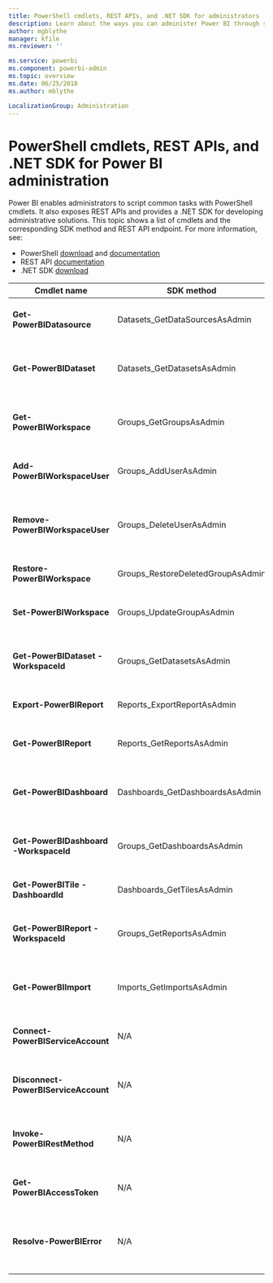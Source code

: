```yaml
---
title: PowerShell cmdlets, REST APIs, and .NET SDK for administrators
description: Learn about the ways you can administer Power BI through scripts and programming APIs.
author: mgblythe
manager: kfile
ms.reviewer: ''

ms.service: powerbi
ms.component: powerbi-admin
ms.topic: overview
ms.date: 06/25/2018
ms.author: mblythe

LocalizationGroup: Administration
---
```


# PowerShell cmdlets, REST APIs, and .NET SDK for Power BI administration
Power BI enables administrators to script common tasks with PowerShell cmdlets. It also exposes REST APIs and provides a .NET SDK for developing administrative solutions. This topic shows a list of cmdlets and the corresponding SDK method and REST API endpoint. For more information, see:

  - PowerShell [download](https://www.powershellgallery.com/packages/MicrosoftPowerBIMgmt/) and [documentation](https://docs.microsoft.com/powershell/power-bi/overview?view=powerbi-ps)
  - REST API [documentation](https://docs.microsoft.com/rest/api/power-bi/admin)
  - .NET SDK [download](https://www.nuget.org/packages/Microsoft.PowerBI.Api/) 


| **Cmdlet name** | **SDK method** | **REST API endpoint** | **Description** |
| --- | --- | --- | --- |
| **Get-PowerBIDatasource** | Datasets\_GetDataSourcesAsAdmin | /v1.0/myorg/admin/datasets/{datasetkey}/datasources | Gets the data sources for a given dataset. |
| **Get-PowerBIDataset** | Datasets\_GetDatasetsAsAdmin | /v1.0/myorg/admin/datasets | Gets the full list of datasets in a Power BI tenant. |
| **Get-PowerBIWorkspace** | Groups\_GetGroupsAsAdmin | /v1.0/myorg/admin/groups | Gets the full list of workspaces in a Power BI tenant. |
| **Add-PowerBIWorkspaceUser** | Groups\_AddUserAsAdmin | /v1.0/myorg/admin/groups/{groupId}/users | Adds a user as a member to a given workspace. |
| **Remove-PowerBIWorkspaceUser** | Groups\_DeleteUserAsAdmin | /v1.0/myorg/admin/groups/{groupId}/users/{user} | Removes a user from the membership list of a given workspace. |
| **Restore-PowerBIWorkspace** | Groups\_RestoreDeletedGroupAsAdmin | /v1.0/myorg/admin/groups/{groupId}/restore | Restores a deleted workspace. |
| **Set-PowerBIWorkspace** | Groups\_UpdateGroupAsAdmin | /v1.0/myorg/admin/groups/{groupId} | Updates the properties of a given workspace. |
| **Get-PowerBIDataset -WorkspaceId** | Groups\_GetDatasetsAsAdmin | /v1.0/myorg/admin/groups/{group\_id}/datasets | Gets the datasets within a given workspace. |
| **Export-PowerBIReport** | Reports\_ExportReportAsAdmin | N/A | Exports a give report to a local file. |
| **Get-PowerBIReport** | Reports\_GetReportsAsAdmin | /v1.0/myorg/admin/reports | Gets the full list of reports in a Power BI tenant. |
| **Get-PowerBIDashboard** | Dashboards\_GetDashboardsAsAdmin | /v1.0/myorg/admin/dashboards | Gets the full list of dashboards in a Power BI tenant. |
| **Get-PowerBIDashboard -WorkspaceId** | Groups\_GetDashboardsAsAdmin | /v1.0/myorg/admin/groups/{group\_id}/dashboards | Gets the dashboards within a given workspace. |
| **Get-PowerBITile -DashboardId** | Dashboards\_GetTilesAsAdmin | /v1.0/myorg/admin/dashboards/{dashboard\_id}/tiles | Gets the tiles of a given dashboard. |
| **Get-PowerBIReport -WorkspaceId** | Groups\_GetReportsAsAdmin | /v1.0/myorg/admin/groups/{group\_id}/reports | Gets the reports within a given workspace. |
| **Get-PowerBIImport** | Imports\_GetImportsAsAdmin | /v1.0/myorg/admin/imports | Gets the full list of imports in a Power BI tenant. |
| **Connect-PowerBIServiceAccount** | N/A | N/A | Login to Power BI and start a session. |
| **Disconnect-PowerBIServiceAccount** | N/A | N/A | Logout of Power BI and close the existing session. |
| **Invoke-PowerBIRestMethod** | N/A | N/A | Send arbitrary REST API calls to Power BI. |
| **Get-PowerBIAccessToken** | N/A | N/A | Obtain the Power BI access token in a session. |
| **Resolve-PowerBIError** | N/A | N/A | Get detailed error information for unsuccessful cmdlet calls. |